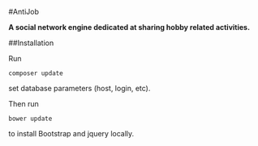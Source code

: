 #AntiJob


**A social network engine dedicated at sharing hobby related activities.**

##Installation

Run

`composer update`

set database parameters (host, login, etc).

Then run

`bower update`

to install Bootstrap and jquery locally.
